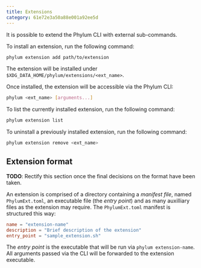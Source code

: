 ```yaml
---
title: Extensions
category: 61e72e3a50a88e001a92ee5d
---
```


It is possible to extend the Phylum CLI with external sub-commands.

To install an extension, run the following command:

```sh
phylum extension add path/to/extension
```

The extension will be installed under `$XDG_DATA_HOME/phylum/extensions/<ext_name>`.

Once installed, the extension will be accessible via the Phylum CLI:

```sh
phylum <ext_name> [arguments...]
```

To list the currently installed extension, run the following command:

```sh
phylum extension list
```

To uninstall a previously installed extension, run the following command:

```sh
phylum extension remove <ext_name>
```

## Extension format

**TODO**: Rectify this section once the final decisions on the format have been taken.

An extension is comprised of a directory containing a *manifest file*, named
`PhylumExt.toml`, an executable file (the *entry point*) and as many auxilliary
files as the extension may require. The `PhylumExt.toml` manifest is structured
this way:

```toml
name = "extension-name"
description = "Brief description of the extension"
entry_point = "sample_extension.sh"
```

The *entry point* is the executable that will be run via `phylum extension-name`.
All arguments passed via the CLI will be forwarded to the extension executable.
